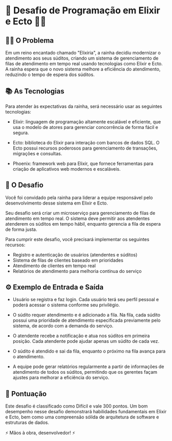 # 🎲 Desafio de Programação em Elixir e Ecto 🧙‍♂️

## 👨‍💼 O Problema

Em um reino encantado chamado "Elixiria", a rainha decidiu modernizar o atendimento aos seus súditos, criando um sistema de gerenciamento de filas de atendimento em tempo real usando tecnologias como Elixir e Ecto. A rainha espera que o novo sistema melhore a eficiência do atendimento, reduzindo o tempo de espera dos súditos. 

## 📚 As Tecnologias

Para atender às expectativas da rainha, será necessário usar as seguintes tecnologias:

- Elixir: linguagem de programação altamente escalável e eficiente, que usa o modelo de atores para gerenciar concorrência de forma fácil e segura.

- Ecto: biblioteca do Elixir para interação com bancos de dados SQL. O Ecto possui recursos poderosos para gerenciamento de transações, migrações e consultas.

- Phoenix: framework web para Elixir, que fornece ferramentas para criação de aplicativos web modernos e escaláveis.

## 🎯 O Desafio

Você foi convidado pela rainha para liderar a equipe responsável pelo desenvolvimento desse sistema em Elixir e Ecto. 

Seu desafio será criar um microserviço para gerenciamento de filas de atendimento em tempo real. O sistema deve permitir aos atendentes atenderem os súditos em tempo hábil, enquanto gerencia a fila de espera de forma justa.

Para cumprir este desafio, você precisará implementar os seguintes recursos:

- Registro e autenticação de usuários (atendentes e súditos)
- Sistema de filas de clientes baseado em prioridades
- Atendimento de clientes em tempo real
- Relatórios de atendimento para melhoria contínua do serviço

## ⚙️ Exemplo de Entrada e Saída

- Usuário se registra e faz login. Cada usuário terá seu perfil pessoal e poderá acessar o sistema conforme seu privilégio.

- O súdito requer atendimento e é adicionado a fila. Na fila, cada súdito possui uma prioridade de atendimento especificada previamente pelo sistema, de acordo com a demanda do serviço.

- O atendente recebe a notificação e atua nos súditos em primeira posição. Cada atendente pode ajudar apenas um súdito de cada vez.

- O súdito é atendido e sai da fila, enquanto o próximo na fila avança para o atendimento.

- A equipe pode gerar relatórios regularmente a partir de informações de atendimento de todos os súditos, permitindo que os gerentes façam ajustes para melhorar a eficiência do serviço.

## 🏅 Pontuação

Este desafio é classificado como Difícil e vale 300 pontos. Um bom desempenho nesse desafio demonstrará habilidades fundamentais em Elixir e Ecto, bem como uma compreensão sólida de arquitetura de software e estruturas de dados.

⚡️ Mãos à obra, desenvolvedor! ⚡️